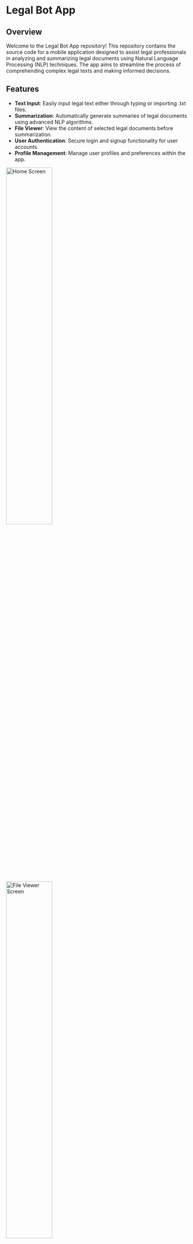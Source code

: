 # Legal Bot App

## Overview
Welcome to the Legal Bot App repository! This repository contains the source code for a mobile application designed to assist legal professionals in analyzing and summarizing legal documents using Natural Language Processing (NLP) techniques. The app aims to streamline the process of comprehending complex legal texts and making informed decisions.

## Features
- **Text Input**: Easily input legal text either through typing or importing .txt files.
- **Summarization**: Automatically generate summaries of legal documents using advanced NLP algorithms.
- **File Viewer**: View the content of selected legal documents before summarization.
- **User Authentication**: Secure login and signup functionality for user accounts.
- **Profile Management**: Manage user profiles and preferences within the app.



<img src="screenshots/home_screen.jpg" alt="Home Screen" style="width:50%;">
<img src="screenshots/file_viewer_screen.jpg" alt="File Viewer Screen" style="width:50%;">
<img src="screenshots/summary_screen.jpg" alt="Summary Screen" style="width:50%;">
<img src="screenshots/login_screen.jpg" alt="Login Screen" style="width:50%;">
<img src="screenshots/profile_screen.jpg" alt="Profile Screen" style="width:50%;">
<img src="screenshots/signup_screen.jpg" alt="Signup Screen" style="width:50%;">

## Demo Video


## Installation
1. Clone the repository to your local machine.
2. Navigate to the project directory.
3. Install dependencies using `npm install`.
4. Run the app using `expo start`.

## Technologies Used
- React Native
- Expo
- Firebase (Authentication, Firestore, Storage)
- Hugging Face Transformers
- Gradio
- FastAPI

## Feedback and Contributions
We welcome any feedback or contributions to improve the Legal Bot App. Feel free to open issues for bugs or feature requests, and submit pull requests with enhancements.

## Authors
- Harsh Gandhi
- Hemakshi Bhatnagar
- Jainil Patel
- Tanvi Jatkar

## License
This project is licensed under the MIT License - see the [LICENSE](LICENSE) file for details.
